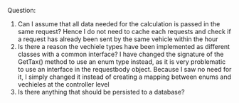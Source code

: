Question:
1. Can I assume that all data needed for the calculation is passed in the same request? Hence I do not need to cache each requests and check if a request has already been sent by the same
vehicle within the hour
2. Is there a reason the vechiele types have been implemented as different classes with a common interface? I have changed the signature of the GetTax() method to use an enum type instead,
as it is very problematic to use an interface in the requestbody object. Because I saw no need for it, I simply changed it instead of creating a mapping between enums and vechieles at the
controller level 
3. Is there anything that should be persisted to a database? 



